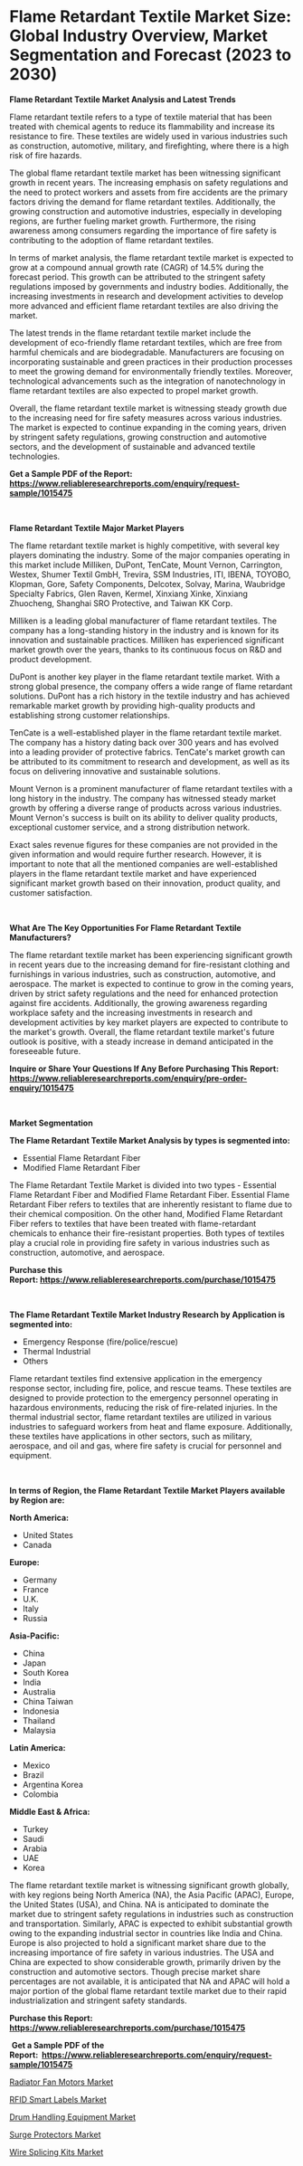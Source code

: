 <p><h1>Flame Retardant Textile Market Size: Global Industry Overview, Market Segmentation and Forecast (2023 to 2030)</h1></p><p><strong>Flame Retardant Textile Market Analysis and Latest Trends</strong></p>
<p><p>Flame retardant textile refers to a type of textile material that has been treated with chemical agents to reduce its flammability and increase its resistance to fire. These textiles are widely used in various industries such as construction, automotive, military, and firefighting, where there is a high risk of fire hazards.</p><p>The global flame retardant textile market has been witnessing significant growth in recent years. The increasing emphasis on safety regulations and the need to protect workers and assets from fire accidents are the primary factors driving the demand for flame retardant textiles. Additionally, the growing construction and automotive industries, especially in developing regions, are further fueling market growth. Furthermore, the rising awareness among consumers regarding the importance of fire safety is contributing to the adoption of flame retardant textiles.</p><p>In terms of market analysis, the flame retardant textile market is expected to grow at a compound annual growth rate (CAGR) of 14.5% during the forecast period. This growth can be attributed to the stringent safety regulations imposed by governments and industry bodies. Additionally, the increasing investments in research and development activities to develop more advanced and efficient flame retardant textiles are also driving the market.</p><p>The latest trends in the flame retardant textile market include the development of eco-friendly flame retardant textiles, which are free from harmful chemicals and are biodegradable. Manufacturers are focusing on incorporating sustainable and green practices in their production processes to meet the growing demand for environmentally friendly textiles. Moreover, technological advancements such as the integration of nanotechnology in flame retardant textiles are also expected to propel market growth.</p><p>Overall, the flame retardant textile market is witnessing steady growth due to the increasing need for fire safety measures across various industries. The market is expected to continue expanding in the coming years, driven by stringent safety regulations, growing construction and automotive sectors, and the development of sustainable and advanced textile technologies.</p></p>
<p><strong>Get a Sample PDF of the Report:&nbsp; <a href="https://www.reliableresearchreports.com/enquiry/request-sample/1015475">https://www.reliableresearchreports.com/enquiry/request-sample/1015475</a></strong></p>
<p>&nbsp;</p>
<p><strong>Flame Retardant Textile Major Market Players</strong></p>
<p><p>The flame retardant textile market is highly competitive, with several key players dominating the industry. Some of the major companies operating in this market include Milliken, DuPont, TenCate, Mount Vernon, Carrington, Westex, Shumer Textil GmbH, Trevira, SSM Industries, ITI, IBENA, TOYOBO, Klopman, Gore, Safety Components, Delcotex, Solvay, Marina, Waubridge Specialty Fabrics, Glen Raven, Kermel, Xinxiang Xinke, Xinxiang Zhuocheng, Shanghai SRO Protective, and Taiwan KK Corp.</p><p>Milliken is a leading global manufacturer of flame retardant textiles. The company has a long-standing history in the industry and is known for its innovation and sustainable practices. Milliken has experienced significant market growth over the years, thanks to its continuous focus on R&D and product development.</p><p>DuPont is another key player in the flame retardant textile market. With a strong global presence, the company offers a wide range of flame retardant solutions. DuPont has a rich history in the textile industry and has achieved remarkable market growth by providing high-quality products and establishing strong customer relationships.</p><p>TenCate is a well-established player in the flame retardant textile market. The company has a history dating back over 300 years and has evolved into a leading provider of protective fabrics. TenCate's market growth can be attributed to its commitment to research and development, as well as its focus on delivering innovative and sustainable solutions.</p><p>Mount Vernon is a prominent manufacturer of flame retardant textiles with a long history in the industry. The company has witnessed steady market growth by offering a diverse range of products across various industries. Mount Vernon's success is built on its ability to deliver quality products, exceptional customer service, and a strong distribution network.</p><p>Exact sales revenue figures for these companies are not provided in the given information and would require further research. However, it is important to note that all the mentioned companies are well-established players in the flame retardant textile market and have experienced significant market growth based on their innovation, product quality, and customer satisfaction.</p></p>
<p>&nbsp;</p>
<p><strong>What Are The Key Opportunities For Flame Retardant Textile Manufacturers?</strong></p>
<p><p>The flame retardant textile market has been experiencing significant growth in recent years due to the increasing demand for fire-resistant clothing and furnishings in various industries, such as construction, automotive, and aerospace. The market is expected to continue to grow in the coming years, driven by strict safety regulations and the need for enhanced protection against fire accidents. Additionally, the growing awareness regarding workplace safety and the increasing investments in research and development activities by key market players are expected to contribute to the market's growth. Overall, the flame retardant textile market's future outlook is positive, with a steady increase in demand anticipated in the foreseeable future.</p></p>
<p><strong>Inquire or Share Your Questions If Any Before Purchasing This Report: <a href="https://www.reliableresearchreports.com/enquiry/pre-order-enquiry/1015475">https://www.reliableresearchreports.com/enquiry/pre-order-enquiry/1015475</a></strong></p>
<p>&nbsp;</p>
<p><strong>Market Segmentation</strong></p>
<p><strong>The Flame Retardant Textile Market Analysis by types is segmented into:</strong></p>
<p><ul><li>Essential Flame Retardant Fiber</li><li>Modified Flame Retardant Fiber</li></ul></p>
<p><p>The Flame Retardant Textile Market is divided into two types - Essential Flame Retardant Fiber and Modified Flame Retardant Fiber. Essential Flame Retardant Fiber refers to textiles that are inherently resistant to flame due to their chemical composition. On the other hand, Modified Flame Retardant Fiber refers to textiles that have been treated with flame-retardant chemicals to enhance their fire-resistant properties. Both types of textiles play a crucial role in providing fire safety in various industries such as construction, automotive, and aerospace.</p></p>
<p><strong>Purchase this Report:&nbsp;<a href="https://www.reliableresearchreports.com/purchase/1015475">https://www.reliableresearchreports.com/purchase/1015475</a></strong></p>
<p>&nbsp;</p>
<p><strong>The Flame Retardant Textile Market Industry Research by Application is segmented into:</strong></p>
<p><ul><li>Emergency Response (fire/police/rescue)</li><li>Thermal Industrial</li><li>Others</li></ul></p>
<p><p>Flame retardant textiles find extensive application in the emergency response sector, including fire, police, and rescue teams. These textiles are designed to provide protection to the emergency personnel operating in hazardous environments, reducing the risk of fire-related injuries. In the thermal industrial sector, flame retardant textiles are utilized in various industries to safeguard workers from heat and flame exposure. Additionally, these textiles have applications in other sectors, such as military, aerospace, and oil and gas, where fire safety is crucial for personnel and equipment.</p></p>
<p>&nbsp;</p>
<p><strong>In terms of Region, the Flame Retardant Textile Market Players available by Region are:</strong></p>
<p>
    <p> <strong> North America: </strong>
        <ul>
            <li>United States</li>
            <li>Canada</li>
        </ul>
        </p> 
    <p> <strong> Europe: </strong>
        <ul>
            <li>Germany</li>
            <li>France</li>
            <li>U.K.</li>
            <li>Italy</li>
            <li>Russia</li>
        </ul>
        </p> 
    <p> <strong> Asia-Pacific: </strong>
        <ul>
            <li>China</li>
            <li>Japan</li>
            <li>South Korea</li>
            <li>India</li>
            <li>Australia</li>
            <li>China Taiwan</li>
            <li>Indonesia</li>
            <li>Thailand</li>
            <li>Malaysia</li>
        </ul>
        </p> 
    <p> <strong> Latin America: </strong>
        <ul>
            <li>Mexico</li>
            <li>Brazil</li>
            <li>Argentina Korea</li>
            <li>Colombia</li>
        </ul>
        </p> 
    <p> <strong> Middle East & Africa: </strong>
        <ul>
            <li>Turkey</li>
            <li>Saudi</li>
            <li>Arabia</li>
            <li>UAE</li>
            <li>Korea</li>
        </ul>
    </p>
    </p>
<p><p>The flame retardant textile market is witnessing significant growth globally, with key regions being North America (NA), the Asia Pacific (APAC), Europe, the United States (USA), and China. NA is anticipated to dominate the market due to stringent safety regulations in industries such as construction and transportation. Similarly, APAC is expected to exhibit substantial growth owing to the expanding industrial sector in countries like India and China. Europe is also projected to hold a significant market share due to the increasing importance of fire safety in various industries. The USA and China are expected to show considerable growth, primarily driven by the construction and automotive sectors. Though precise market share percentages are not available, it is anticipated that NA and APAC will hold a major portion of the global flame retardant textile market due to their rapid industrialization and stringent safety standards.</p></p>
<p><strong>Purchase this Report: <a href="https://www.reliableresearchreports.com/purchase/1015475">https://www.reliableresearchreports.com/purchase/1015475</a></strong></p>
<p>&nbsp;<strong>Get a Sample PDF of the Report:&nbsp;&nbsp;<a href="https://www.reliableresearchreports.com/enquiry/request-sample/1015475">https://www.reliableresearchreports.com/enquiry/request-sample/1015475</a></strong></p>
<p><strong></strong></p>
<p><p><a href="https://medium.com/@caleighhane2777/decoding-radiator-fan-motors-market-metrics-market-share-trends-and-growth-patterns-4aca1878e705">Radiator Fan Motors Market</a></p><p><a href="https://medium.com/@deannakling2927/rfid-smart-labels-market-size-and-market-trends-complete-industry-overview-2023-to-2030-1590afc75e48">RFID Smart Labels Market</a></p><p><a href="https://medium.com/@shanieprice69879/drum-handling-equipment-market-insights-into-market-cagr-market-trends-and-growth-strategies-8c8d6c1ac88e">Drum Handling Equipment Market</a></p><p><a href="https://medium.com/@shiv151299/surge-protectors-market-furnishes-information-on-market-share-market-trends-and-market-growth-e80eb8c869c0">Surge Protectors Market</a></p><p><a href="https://medium.com/@primeyash92/wire-splicing-kits-market-size-cagr-trends-2024-2030-e4b931da26e5">Wire Splicing Kits Market</a></p></p>